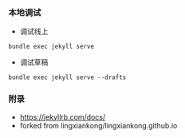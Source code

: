 ###

### 本地调试
* 调试线上
```
bundle exec jekyll serve
```
* 调试草稿
```
bundle exec jekyll serve --drafts
```


### 附录
* https://jekyllrb.com/docs/
* forked from lingxiankong/lingxiankong.github.io
